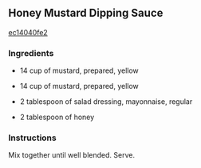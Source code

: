 ## Honey Mustard Dipping Sauce

[ec14040fe2](http://www.food.com/recipe/honey-mustard-dipping-sauce-486505)

### Ingredients

 - 14 cup of mustard, prepared, yellow

 - 14 cup of mustard, prepared, yellow

 - 2 tablespoon of salad dressing, mayonnaise, regular

 - 2 tablespoon of honey

### Instructions

Mix together until well blended. Serve.